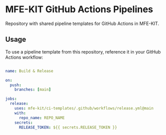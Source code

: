 # MFE-KIT GitHub Actions Pipelines

Repository with shared pipeline templates for GitHub Actions in MFE-KIT.

## Usage

To use a pipeline template from this repository, reference it in your GitHub Actions workflow:

```yaml

name: Build & Release

on:
  push:
    branches: [main]

jobs:
  release:
    uses: mfe-kit/ci-templates/.github/workflows/release.yml@main
    with:
      repo_name: REPO_NAME
    secrets:
      RELEASE_TOKEN: ${{ secrets.RELEASE_TOKEN }}

```
